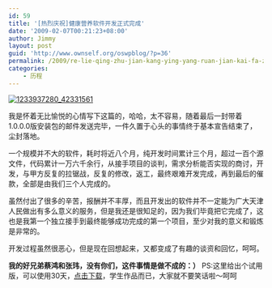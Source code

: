 ```yaml
---
id: 59
title: '[热烈庆祝]健康营养软件开发正式完成'
date: '2009-02-07T00:21:23+08:00'
author: Jimmy
layout: post
guid: 'http://www.ownself.org/oswpblog/?p=36'
permalink: /2009/re-lie-qing-zhu-jian-kang-ying-yang-ruan-jian-kai-fa-zheng-shi-wan-cheng.html
categories:
    - 历程
---
```


[![1233937280_42331561](/wp-content/uploads/2012/04/1233937280_42331561_thumb.jpg "1233937280_42331561")](/wp-content/uploads/2012/04/1233937280_42331561.jpg)

我是怀着无比愉悦的心情写下这篇的，哈哈，太不容易，随着最后一封带着1.0.0.0版安装包的邮件发送完毕，一件久置于心头的事情终于基本宣告结束了，尘封落地。

一个规模并不大的软件，耗时将近八个月，纯开发时间累计三个月，超过一百个源文件，代码累计一万六千余行，从接手项目的谈判，需求分析能否实现的商讨，开发，与甲方反复的拉锯战，反复的修改，返工，最终艰难开发完成，再到最后的催款，全部是由我们三个人完成的。

虽然付出了很多的辛苦，报酬并不丰厚，而且开发出的软件并不一定能为广大天津人民做出有多么意义的服务，但是我还是很知足的，因为我们毕竟把它完成了，这也是我第一个独立接手到最终能够成功完成的第一个项目，至少对我的意义和锻炼是非常的。

开发过程虽然很恶心，但是现在回想起来，又都变成了有趣的谈资和回忆，呵呵。

**我的好兄弟蔡鸿和张玮，没有你们，这件事情是做不成的：）**  PS:这里给出个试用版，可以使用30天，[点击下载](http://cid-507861a5ffb49bea.skydrive.live.com/self.aspx/.Public/%e8%bd%af%e4%bb%b6/%e8%af%95%e7%94%a8%e7%89%881.0.rar)，学生作品而已，大家就不要笑话啦～呵呵